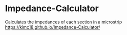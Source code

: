 # Impedance-Calculator
Calculates the impedances of each section in a microstrip
<br>
https://kimc18.github.io/Impedance-Calculator/
